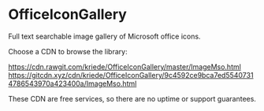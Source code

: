 # OfficeIconGallery

Full text searchable image gallery of Microsoft office icons.

Choose a CDN to browse the library:

https://cdn.rawgit.com/kriede/OfficeIconGallery/master/ImageMso.html
https://gitcdn.xyz/cdn/kriede/OfficeIconGallery/9c4592ce9bca7ed55407314786543970a423400a/ImageMso.html

These CDN are free services, so there are no uptime or support guarantees.
